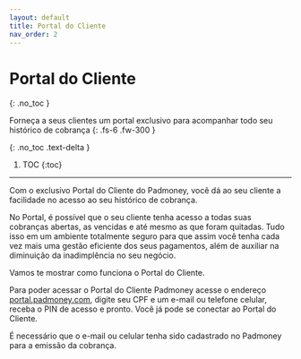 ```yaml
---
layout: default
title: Portal do Cliente
nav_order: 2
---
```


# Portal do Cliente
{: .no_toc }

Forneça a seus clientes um portal exclusivo para acompanhar todo seu histórico de cobrança
{: .fs-6 .fw-300 }

{: .no_toc .text-delta }

1. TOC
{:toc}

---

Com o exclusivo Portal do Cliente do Padmoney, você dá ao seu cliente a facilidade no acesso ao seu histórico de cobrança. 

No Portal, é possível que o seu cliente tenha acesso a todas suas cobranças abertas, as vencidas e até mesmo as que foram quitadas. Tudo isso em um ambiente totalmente seguro para que assim você tenha cada vez mais uma gestão eficiente dos seus pagamentos, além de auxiliar na diminuição da inadimplência no seu negócio.

Vamos te mostrar como funciona o Portal do Cliente.


Para poder acessar o Portal do Cliente Padmoney acesse o endereço [portal.padmoney.com](https://portal.padmoney.com), digite seu CPF e um e-mail ou telefone celular, receba o PIN de acesso e pronto. Você já pode se conectar ao Portal do Cliente.

É necessário que o e-mail ou celular tenha sido cadastrado no Padmoney para a emissão da cobrança.
